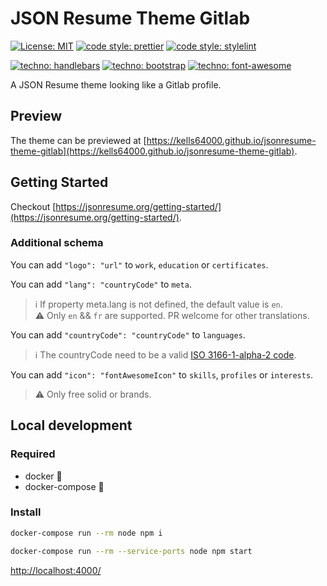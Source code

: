 # JSON Resume Theme Gitlab

[![License: MIT](https://img.shields.io/badge/License-MIT-yellow.svg)](https://opensource.org/licenses/MIT)
[![code style: prettier](https://img.shields.io/badge/code_style-prettier-ff69b4.svg)](https://github.com/prettier/prettier)
[![code style: stylelint](https://img.shields.io/badge/stylelint-000?label=code%20style&color=%23263238)](https://github.com/stylelint/stylelint)

[![techno: handlebars](https://img.shields.io/badge/handlebars-000?logo=Handlebars.js&logoColor=white)](https://github.com/handlebars-lang/handlebars.js)
[![techno: bootstrap](https://img.shields.io/badge/Bootstrap-563D7C?logo=bootstrap&logoColor=white)](https://github.com/twbs/bootstrap)
[![techno: font-awesome](https://shields.io/badge/font-awesome-000?logo=Font%20Awesome&logoColor=white&labelColor=528DD7&color=528DD7)](https://github.com/FortAwesome/Font-Awesome)

A JSON Resume theme looking like a Gitlab profile.

## Preview

The theme can be previewed at [https://kells64000.github.io/jsonresume-theme-gitlab](https://kells64000.github.io/jsonresume-theme-gitlab).

## Getting Started

Checkout [https://jsonresume.org/getting-started/](https://jsonresume.org/getting-started/).

### Additional schema

You can add `"logo": "url"` to `work`, `education` or `certificates`.

You can add `"lang": "countryCode"` to `meta`.

> ℹ️ If property meta.lang is not defined, the default value is `en`.  
> ⚠️ Only `en` && `fr` are supported. PR welcome for other translations.

You can add `"countryCode": "countryCode"` to `languages`.

> ℹ️ The countryCode need to be a valid [ISO 3166-1-alpha-2 code](https://www.iso.org/obp/ui/#search).

You can add `"icon": "fontAwesomeIcon"` to `skills`, `profiles` or `interests`.

> ⚠️ Only free solid or brands.

## Local development

### Required

- docker 🐋
- docker-compose 🐳

### Install

```bash
docker-compose run --rm node npm i
```

```bash
docker-compose run --rm --service-ports node npm start
```

[http://localhost:4000/](http://localhost:4000/)
